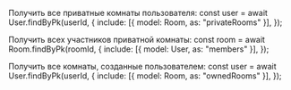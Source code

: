 
Получить все приватные комнаты пользователя:
const user = await User.findByPk(userId, {
  include: [{ model: Room, as: "privateRooms" }],
});

Получить всех участников приватной комнаты:
const room = await Room.findByPk(roomId, {
  include: [{ model: User, as: "members" }],
});

Получить все комнаты, созданные пользователем:
const user = await User.findByPk(userId, {
  include: [{ model: Room, as: "ownedRooms" }],
});